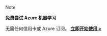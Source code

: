 > [!NOTE]
> 
> **免费尝试 Azure 机器学习**
> 
> 无需任何信用卡或 Azure 订阅。 <a href="https://studio.azureml.net/?selectAccess=true&o=2" target="_blank">**立即开始使用 >**</a>
> 
> 



<!--HONumber=Jan17_HO1-->


